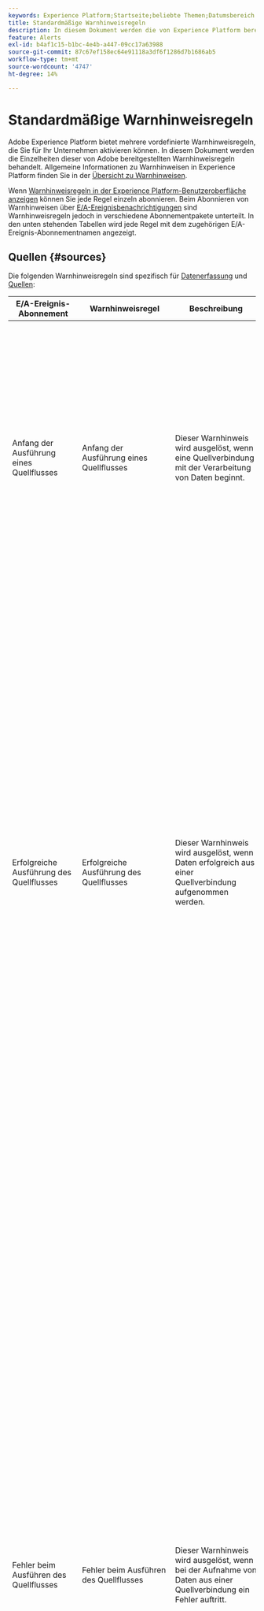 ```yaml
---
keywords: Experience Platform;Startseite;beliebte Themen;Datumsbereich
title: Standardmäßige Warnhinweisregeln
description: In diesem Dokument werden die von Experience Platform bereitgestellten vordefinierten Warnhinweisregeln behandelt.
feature: Alerts
exl-id: b4af1c15-b1bc-4e4b-a447-09cc17a63988
source-git-commit: 87c67ef158ec64e91118a3df6f1286d7b1686ab5
workflow-type: tm+mt
source-wordcount: '4747'
ht-degree: 14%

---
```


# Standardmäßige Warnhinweisregeln

Adobe Experience Platform bietet mehrere vordefinierte Warnhinweisregeln, die Sie für Ihr Unternehmen aktivieren können. In diesem Dokument werden die Einzelheiten dieser von Adobe bereitgestellten Warnhinweisregeln behandelt. Allgemeine Informationen zu Warnhinweisen in Experience Platform finden Sie in der [Übersicht zu Warnhinweisen](./overview.md).

Wenn [Warnhinweisregeln in der Experience Platform-Benutzeroberfläche anzeigen](./ui.md) können Sie jede Regel einzeln abonnieren. Beim Abonnieren von Warnhinweisen über [E/A-Ereignisbenachrichtigungen](./subscribe.md) sind Warnhinweisregeln jedoch in verschiedene Abonnementpakete unterteilt. In den unten stehenden Tabellen wird jede Regel mit dem zugehörigen E/A-Ereignis-Abonnementnamen angezeigt.

## Quellen {#sources}

Die folgenden Warnhinweisregeln sind spezifisch für [Datenerfassung](../../ingestion/home.md) und [Quellen](../../sources/home.md):

| E/A-Ereignis-Abonnement | Warnhinweisregel | Beschreibung | Schema-Payload |
| --- | --- | --- | --- |
| Anfang der Ausführung eines Quellflusses | Anfang der Ausführung eines Quellflusses | Dieser Warnhinweis wird ausgelöst, wenn eine Quellverbindung mit der Verarbeitung von Daten beginnt. | <pre>{<br>   „ID“: „66643b20-dc76-4b04-bacf-93bee162683c“,<br>   „createdAt“: 1693339079768,<br>   „updatedAt“: 1693339079768,<br>   „createdBy“: &quot;acme@AdobeID&quot;,<br>   „updatedBy“: &quot;acme@AdobeID&quot;,<br>   „createdClient“: „acme_client“,<br>   „updatedClient“: „acme_client“,<br>   „sandboxId“: „1bd86660-c5da-11e9-93d4-6d5fc3a66a8e“,<br>   „sandboxName“: „dev“,<br>   „imsOrgId“: &quot;5C1328435BF324E90A49402A@AdobeOrg&quot;,<br>   „flowId“: „dbc5c132-bc2a-4625-85c1-32bc2a262558“,<br>   „providerRefId“: „M-05222685-e2b7-4367-a5a2-db4d7acda43d-incremental-0:2d304546-3817-42a6-b836-1a85fee51987&quot;,<br>   „eTag“: &quot;\„0e0158eb-0000-0d00-0000-64ee4dc70000\&quot;&quot;,<br>   „Metriken“: {<br>      „statusSummary“: {<br>         „status“: „inProgress“<br>      }<br>   },<br>   „Aktivitäten“: [],<br>   „flowName“: „Verkaufsplan- weekly_plan.csv“<br>   „alertName“: „Start der Quellenflussausführung“<br>}</pre> |
| Erfolgreiche Ausführung des Quellflusses | Erfolgreiche Ausführung des Quellflusses | Dieser Warnhinweis wird ausgelöst, wenn Daten erfolgreich aus einer Quellverbindung aufgenommen werden. | <pre>{<br>   „id“: „e3b63e78-b9fb-4e58-bac6-b7497e7bde04“,<br>   „createdAt“: 1694474662038,<br>   „updatedAt“: 1694474985756,<br>   „createdBy“: &quot;acme@AdobeID&quot;,<br>   „updatedBy“: &quot;acme@AdobeID&quot;,<br>   „createdClient“: „acme_client“,<br>   „updatedClient“: „acme_client“,<br>   „sandboxId“: „1bd86660-c5da-11e9-93d4-6d5fc3a66a8e“,<br>   „sandboxName“: „mlb-enable“,<br>   „imsOrgId“: &quot;5C1328435BF324E90A49402A@AdobeOrg&quot;,<br>   „flowId“: „dbc5c132-bc2a-4625-85c1-32bc2a262558“,<br>   „providerRefId“: „M-cd9b4bbc-c1c6-4630-859e-49776afb483b-incremental-0:10f1f4bb-47cd-4093-a9af-95920cc11264&quot;,<br>   „eTag“: &quot;\„760000d9-0000-0200-0000-64ffa2e90000\&quot;&quot;<br>   „Metriken“: {<br>      „durationSummary“: {<br>         „startedAtUTC“: 1694474649498,<br>         „completedAtUTC“: 1694474676869<br>      },<br>      „sizeSummary“: {<br>         „inputBytes“: 0<br>      },<br>      „recordSummary“: {<br>         „inputRecordCount“: 0<br>      },<br>      „statusSummary“: {<br>         „status“: „success“<br>      }<br>   },<br>   „Aktivitäten“: [{<br>      „ID“: „4F008A00-3A04-11EB-ADC1-0242AC120002“,<br>      „name“: „Maria DB Copy Activity“,<br>      „updatedAtUTC“: 0,<br>      „durationSummary“: {<br>         „startedAtUTC“: 1694474649498,<br>         „completedAtUTC“: 1694474676869<br>      },<br>      „latencySummary“: {},<br>      „sizeSummary“: {<br>         „inputBytes“: 0<br>      },<br>      „recordSummary“: {<br>         „inputRecordCount“: 0<br>      },<br>      „fileSummary“: {},<br>      „statusSummary“: {<br>         „status“: „success“,<br>         „Erweiterungen“: {}<br>      }<br>   }],<br>   „flowName“: „Mitarbeiter - Stolz Maria DB“<br>}</pre> |
| Fehler beim Ausführen des Quellflusses | Fehler beim Ausführen des Quellflusses | Dieser Warnhinweis wird ausgelöst, wenn bei der Aufnahme von Daten aus einer Quellverbindung ein Fehler auftritt. | <pre>{<br>   „id“: „f0b809c5-603d-4d6e-9600-977cb2e277b4“,<br>   „createdAt“: 1693538438769,<br>   „updatedAt“: 1693539887893,<br>   „createdBy“: &quot;acme@AdobeID&quot;,<br>   „updatedBy“: &quot;acme@AdobeID&quot;,<br>   „createdClient“: „acme_client“,<br>   „updatedClient“: „acme_client“,<br>   „sandboxId“: „1bd86660-c5da-11e9-93d4-6d5fc3a66a8e“,<br>   „sandboxName“: „dev“,<br>   „imsOrgId“: &quot;5C1328435BF324E90A49402A@AdobeOrg&quot;,<br>   „flowId“: „dbc5c132-bc2a-4625-85c1-32bc2a262558“,<br>   „providerRefId“: „M-c0cb4b5b-367f-4946-a6cc-f7ccfe005b89-incremental-0:911c77de-7d0c-4d10-a3cb-26020efd1171&quot;,<br>   „eTag“: &quot;\„56010101-0000-1b00-0000-64f15e2f0000\&quot;&quot;<br>   „Metriken“: {<br>      „durationSummary“: {<br>         „startedAtUTC“: 1693538422921,<br>         „completedAtUTC“: 1693539869854<br>      },<br>      „recordSummary“: {<br>         „failedInfo“: [{<br>            „Code“: „2200“,<br>            „Nachricht“: „Ein Verbindungsversuch ist fehlgeschlagen, weil der verbundene Teilnehmer nach einer bestimmten Zeit nicht richtig reagierte, oder die Herstellung der Verbindung ist fehlgeschlagen, weil der verbundene Host nicht reagierte“<br>            }]<br>      },<br>      „statusSummary“: {<br>         „status“: „failed“,<br>         „errors“: [{<br>            „code“: „CONNECTOR-1001-500“,<br>            „message“: „Fehler beim Kopieren der Daten aus Source.“<br>         }],<br>         „activityRefs“: [„4f008a00-3a04-11eb-adc1-0242ac120002“]<br>      }<br>   },<br>   „Aktivitäten“: [{<br>      „ID“: „4F008A00-3A04-11EB-ADC1-0242AC120002“,<br>      „name“: „SFTP-Kopieraktivität“,<br>      „updatedAtUTC“: 0,<br>      „durationSummary“: {<br>         „startedAtUTC“: 1693538422921,<br>         „completedAtUTC“: 1693539869854<br>      },<br>      „latencySummary“: {},<br>      „sizeSummary“: {},<br>      „recordSummary“: {<br>         „failedInfo“: [{<br>            „Code“: „2200“,<br>            „Nachricht“: „Ein Verbindungsversuch ist fehlgeschlagen, weil der verbundene Teilnehmer nach einer bestimmten Zeit nicht richtig reagierte, oder die Herstellung der Verbindung ist fehlgeschlagen, weil der verbundene Host nicht reagierte“<br>         }]<br>      },<br>      „fileSummary“: {},<br>      „statusSummary“: {<br>         „status“: „failed“,<br>         „errors“: [{<br>            „code“: „CONNECTOR-1001-500“,<br>            „message“: „Fehler beim Kopieren der Daten aus Source&quot;<br>         }],<br>         „Erweiterungen“: {<br>            „errorDetail“: „ErrorCode=SftpNetworkIssue,&#39;Type=Microsoft.DataTransfer.Common.Shared.HybridDeliveryException,Message=Netzwerkanfrage beim Herstellen einer Verbindung mit dem SFTP-Server &#39;13.55.109.14&#39;, SocketErrorCode: &#39;TimedOut&#39;.,Source=Microsoft.DataTransfer.ClientLibrary.SftpConnector,&#39;&#39;Type=System.Net.Sockets.SocketException,Message=Ein Verbindungsversuch ist fehlgeschlagen, weil die verbundene Partei nach einer bestimmten Zeit nicht ordnungsgemäß reagiert hat, oder die hergestellte Verbindung ist fehlgeschlagen, weil der verbundene Host nicht response,Source=Renci.SSHnet,&#39;&quot;,<br>            „errors“: [{<br>               „Code“: „2200“,<br>               „Nachricht“: „Ein Verbindungsversuch ist fehlgeschlagen, weil der verbundene Teilnehmer nach einer bestimmten Zeit nicht richtig reagierte, oder die Herstellung der Verbindung ist fehlgeschlagen, weil der verbundene Host nicht reagierte“<br>            }]<br>         }<br>      }<br>   }],<br>   „flowName“: „Datenfluss - wx_medallia_export_combined.csv“<br>}</pre> |
| Verzögerung bei Flussausführung an der Quelle | Aufnahmeverzögerung | Dieser Warnhinweis wird ausgelöst, wenn die Verarbeitung eines Batch-Erfassungsablaufs länger als 150 Minuten dauert.<br><br>**HINWEIS:** Die Auswertung des Warnhinweises wird nach 10 Stunden beendet, auch wenn das Problem noch besteht. | <pre>{<br>   „id“: „c21ddbcc-cec2-4a63-9ddb-cccec2fa6360“,<br>   „status“: „FIRING“,<br>   „name“: „sources_flow_run_delay_e2e_va7_prod“,<br>   „message“: „Ausgelöst : von imsOrg - Verzögerungen bei der Ausführung von Quellflüssen2 Observability_e2e_test über 150 Minuten. Der aktuelle Wert ist 1 Minuten.“,<br>   „createdAt“: „2023-09-01T04:27:44.922Z“,<br>   „Schweregrad“: „Hoch“,<br>   „imsOrgId“: &quot;5C1328435BF324E90A49402A@AdobeOrg&quot;,<br>   „sandboxName“: „observability-01“,<br>   „sandboxId“: „1bd86660-c5da-11e9-93d4-6d5fc3a66a8e“,<br>   „value“: „1“,<br>   „url“: &quot;https://experience.adobe.com/#/@9C991D2E622D76190A495E39@AdobeOrg/sname:observability-01/platform/source/dataflows/de887077-5cf6-425f-9472-257168ad3c97/activity/test-f9d2a873-28c7-402d-891a-3f19dd6b4ad7“,<br>   „flowId“: „dbc5c132-bc2a-4625-85c1-32bc2a262558“,<br>   „flowRunId“: „test-f9d2a873-28c7-402d-891a-3f19dd6b4ad7“,<br>}</pre> |
| Fehlerrate bei der Quellaufnahme überschritten | Aufnahmefehler | Dieser Warnhinweis wird Trigger, wenn das Verhältnis zwischen fehlgeschlagenen und allen Datensätzen einen Schwellenwert von 0,5 % überschreitet.<br><br>**HINWEIS:** Dieser Warnhinweis unterstützt sowohl die Batch- als auch die Streaming-Quellaufnahme. | <pre>{<br>   „ID“: „B391018E-ECCC-4906-9101-8ECCCB906A9“,<br>   „status“: „INACTIVE“,<br>   „name“: „sources_ingestion_error_rate_exceeded“,<br>   „Nachricht“: „Gelöst: Fehlerrate bei der Quellaufnahme überschritten ist über 1 %. Der aktuelle Wert beträgt 2 %.“,<br>   „createdAt“: „2023-09-01T00:46:54.661Z“,<br>   „resolvedAt“: „2023-09-01T04:31:54.661Z“,<br>   „Schweregrad“: „Hoch“,<br>   „imsOrgId“: &quot;5C1328435BF324E90A49402A@AdobeOrg&quot;,<br>   „sandboxName“: „prod“,<br>   „sandboxId“: „1bd86660-c5da-11e9-93d4-6d5fc3a66a8e“,<br>   „value“: „2“,<br>   „url“: &quot;https://experience.adobe.com/#/@777B575E55828EBB7F000101@AdobeOrg/sname:prod/platform/source/dataflows/4045eb32-95e2-4c54-a6b2-07209c43fff7/activity“,<br>   „flowId“: „dbc5c132-bc2a-4625-85c1-32bc2a262558“<br>}</pre> |
| Informationen zur Ausführung des Quellflusses | Streaming-Quellen abgeschlossen | Dieser Warnhinweis wird Trigger, wenn die Verarbeitung von Daten aus der Datenflussausführung einer Streaming-Quelle abgeschlossen ist. | <pre>{<br>   „ID“: „BEFCAC5b-51c8-4bce-92ae-d7b92fddad21“,<br>   „createdAt“: 1697579102733,<br>   „updatedAt“: 1697582278978,<br>   „createdBy“: &quot;acme@AdobeID&quot;,<br>   „updatedBy“: &quot;acme@AdobeID&quot;,<br>   „createdClient“: „acme_foundation_connectors“,<br>   „updatedClient“: „acme_foundation_connectors“,<br>   „sandboxId“: „1bd86660-c5da-11e9-93d4-6d5fc3a66a8e“,<br>   „sandboxName“: „prod“,<br>   „imsOrgId“: &quot;5C1328435BF324E90A49402A@AdobeOrg&quot;,<br>   „flowId“: „dbc5c132-bc2a-4625-85c1-32bc2a262558“,<br>   „providerRefId“: „1697576400000-1697580000000“,<br>   „providerRefId“: „1697576400000-1697580000000“,<br>   „eTag“: &quot;\„0e0158eb-0000-0d00-0000-64ee4dc70000\&quot;&quot;,<br>   „Metriken“: {<br>      „durationSummary“: {<br>         „startedAtUTC“: 1697576400000,<br>         „completedAtUTC“: 1697582277000<br>      },<br>      „LatencySummary“: {<br>         „minMS“: 1417,<br>         „maxMs“: 591304<br>      },<br>      „recordSummary“: {<br>         „inputRecordCount“: 10.<br>         „createdRecordCount“: 5,<br>         „failedRecordCount“: 0,<br>         „warningRecordCount“: 0,<br>         „ingestedRecordPercentage“: 50 <br>      },<br>      „statusSummary“: {<br>         „status“: „partialSuccess“<br>      }<br>   },<br>   „flowName“: „Streaming-Verbindung für Datensatz-ID 5dcb24b84d955318add54eb1“,<br>   „flowType“: „streaming“,<br>   „message“: „Streaming Sources flow run Streaming Connection for dataset id 5dcb24b84d955318add54eb1 which started at 2023-10-17 21:45:02 completed, with 5 records ingsed and ingrate is 50.“,<br>   „url“: &quot;https://experience.adobe.com/@4E5F3EB95C746F890A49400A@AdobeOrg/sname:prod/platform/source/dataflows/10bebc5d-66c4-4382-bebc-5d66c4d38295/activity/bebcac5b-51c8-4bce-92ae-d7b92fddad21“<br>}</pre> |

{style="table-layout:auto"}

Wenn Sie den folgenden Warnhinweistyp bereits abonniert haben, erhalten Sie keine Warnhinweise mehr, da dieser Warnhinweis veraltet ist:

| E/A-Ereignis-Abonnement | Warnhinweisregel | Beschreibung |
| --- | --- | --- |
| Verzögerungen, Ausfälle und Fehler bei der Ausführung des Quellflusses | Mangelnde Aufnahme | Dieser Warnhinweis sendet Ihnen eine Nachricht, wenn die Aufnahme um mehr als sieben Stunden verzögert ist und keine Daten in Experience Platform aufgenommen werden. |

{style="table-layout:auto"}

## Identität {#identity}

Die folgenden Warnhinweisregeln sind spezifisch für [Identity Service](../../identity-service/home.md):

| E/A-Ereignis-Abonnement | Warnhinweisregel | Beschreibung | Schema-Payload |
| --- | --- | --- | --- |
| Anfang der Ausführung eines Identity Service-Flusses | Anfang der Ausführung eines Identity Service-Flusses | Dieser Warnhinweis wird ausgelöst, wenn ein Identity Service-Fluss mit der Verarbeitung von Daten beginnt. Anders ausgedrückt werden erfasste Daten vom Data Lake in den Identity Service geladen. | <pre>{<br>   „ID“: „3c41c35b-d11e-40f1-9566-a5e762c28b59“,<br>   „createdAt“: 1693592240366,<br>   „updatedAt“: 1693592240366,<br>   „createdBy“: &quot;acme@AdobeID&quot;,<br>   „updatedBy“: &quot;acme@AdobeID&quot;,<br>   „createdClient“: „acme_client“,<br>   „updatedClient“: „acme_client“,<br>   „sandboxId“: „1bd86660-c5da-11e9-93d4-6d5fc3a66a8e“,<br>   „sandboxName“: „prod“,<br>   „imsOrgId“: &quot;5C1328435BF324E90A49402A@AdobeOrg&quot;,<br>   „flowId“: „dbc5c132-bc2a-4625-85c1-32bc2a262558“,<br>   „providerRefId“: „64f22aaf0b0eba2866deff2a“,<br>   „eTag“: &quot;\„1a0059ab-0000-0a00-0000-64f22ab00000\&quot;&quot;,<br>   „Metriken“: {<br>      „statusSummary“: {<br>         „status“: „inProgress“<br>      }<br>   },<br>   „Aktivitäten“: [],<br>   „flowName“: „DataLake to Identity Service-Fluss“<br>}</pre> |
| Erfolgreiche Ausführung des Identity Service-Flusses | Erfolgreiche Ausführung des Identity Service-Flusses | Dieser Warnhinweis wird ausgelöst, wenn Daten erfolgreich aus dem Data Lake in den Identity Service geladen werden. | <pre>{<br>   „ID“: „1a1dd6ad-a033-4e1f-a5be-1fa2c2698ca4“,<br>   „createdAt“: 1694466196663,<br>   „updatedAt“: 1694467528023,<br>   „createdBy“: &quot;acme@AdobeID&quot;,<br>   „updatedBy“: &quot;acme@AdobeID&quot;,<br>   „createdClient“: „acme_client“,<br>   „updatedClient“: „acme_client“,<br>   „sandboxId“: „1bd86660-c5da-11e9-93d4-6d5fc3a66a8e“,<br>   „sandboxName“: „prod“,<br>   „imsOrgId“: &quot;5C1328435BF324E90A49402A@AdobeOrg&quot;,<br>   „flowId“: „dbc5c132-bc2a-4625-85c1-32bc2a262558“,<br>   „providerRefId“: „64ff8094a3c348289dc9a7a9“,<br>   „eTag“: &quot;\„110013a7-0000-1b00-0000-64ff85c80000\&quot;&quot;<br>   „Vorgänger“: [{<br>      „flowId“: „dbc5c132-bc2a-4625-85c1-32bc2a262558“,<br>      „flowRunId“: „e2af312c-6465-47d1-92bc-e21f26c4a8df“,<br>      „flowSpec“: {<br>         „ID“: „9753525b-82c7-4dce-8a9b-5ccfce2b9876“,<br>         „version“: „1.0“<br>      }<br>   }],<br>   „Metriken“: {<br>      „durationSummary“: {<br>         „startedAtUTC“: 1694466196065,<br>         „completedAtUTC“: 1694467520000<br>      },<br>      „recordSummary“: {<br>         „inputRecordCount“: 1,<br>         „createdRecordCount“: 0,<br>         „updatedRecordCount“: 1,<br>         „outputRecordCount“: 0,<br>         „skippedRecordCount“: 0,<br>         „failedRecordCount“: 0,<br>         „deletedRecordCount“: 0,<br>         „targetSummary“: [{<br>            „ID“: „4C4810E6-A595-4667-852A-BF75E1B02E8A“,<br>            „createdRecordCount“: 0,<br>            „outputRecordCount“: 0,<br>            „updatedRecordCount“: 1,<br>            „deletedRecordCount“: 0<br>         }, {<br>            „ID“: „4d5afd86-cb3a-459d-9c0b-81a0599d5a7d“,<br>            „createdRecordCount“: 0,<br>            „outputRecordCount“: 0,<br>            „updatedRecordCount“: 0<br>         }]<br>      },<br>      „statusSummary“: {<br>         „status“: „success“<br>      }<br>   },<br>   „Aktivitäten“: [{<br>      „ID“: „46382888-2F46-11EB-ADC1-0242AC120002“,<br>      „name“: „Identity Service-Batch-Aktivität“,<br>      „updatedAtUTC“: 0,<br>      „durationSummary“: {<br>         „startedAtUTC“: 1694466196065,<br>         „completedAtUTC“: 1694467520000<br>      },<br>      „latencySummary“: {},<br>      „sizeSummary“: {},<br>      „recordSummary“: {<br>         „inputRecordCount“: 1,<br>         „createdRecordCount“: 0,<br>         „updatedRecordCount“: 1,<br>         „outputRecordCount“: 0,<br>         „skippedRecordCount“: 0,<br>         „failedRecordCount“: 0,<br>         „deletedRecordCount“: 0<br>      },<br>      „fileSummary“: {},<br>      „statusSummary“: {<br>         „status“: „success“,<br>         „Erweiterungen“: {}<br>      }<br>   }],<br>   „flowName“: „DataLake to Identity Service-Fluss“<br>}</pre> |
| Verzögerungen, Fehler und Fehler bei der Identitätsaufnahme | Verzögerung bei der Ausführung des Identity Service-Flusses | Dieser Warnhinweis wird ausgelöst, wenn die Ausführung eines Identity Service-Flusses länger als 150 Minuten dauert.<br><br>**HINWEIS:** Die Auswertung des Warnhinweises wird nach 10 Stunden beendet, auch wenn das Problem noch besteht. | <pre>{<br>   „ID“: „CF60FAF1-EAE7-4D79-A0FA-F1EAE72D7974“,<br>   „status“: „INACTIVE“,<br>   „name“: „identity_service_batch_flow_run_delay“,<br>   „message“: „Resolved : Identity Service Flow Run Delay Datalake_to_Identity Service_Flow wird seit mehr als 150 Minuten verarbeitet. Der aktuelle Wert ist 514 Minuten.“,<br>   „createdAt“: „2023-09-01T17:21:08.867Z“,<br>   „resolvedAt“: „2023-09-01T18:48:08.867Z“,<br>   „Schweregrad“: „Hoch“,<br>   „imsOrgId“: &quot;5C1328435BF324E90A49402A@AdobeOrg&quot;,<br>   „sandboxName“: „telmore-prod“,<br>   „sandboxId“: „1bd86660-c5da-11e9-93d4-6d5fc3a66a8e“,<br>   „value“: „514“,<br>   „url“: &quot;https://experience.adobe.com/#/@0BD6E1CE5440F9CA0A4C98A5@AdobeOrg/sname:telmore-prod/platform/monitoring/dashboard?pageType=identity&amp;flowId=dbc5c132-bc2a-4625-85c1-32bc2a262558&amp;runId=389e37c6-e225-4a20-8049-674d201c28b9&amp;us_redirect=true“,<br>   „flowId“: „dbc5c132-bc2a-4625-85c1-32bc2a262558“,<br>   „flowRunId“: „389e37c6-e225-4a20-8049-674d201c28b9“<br>}</pre> |
| Verzögerungen, Fehler und Fehler bei der Identitätsaufnahme | Fehler beim Ausführen des Identity Service-Flusses | Dieser Warnhinweis wird ausgelöst, wenn bei der Aufnahme von Daten in Identity Service ein Fehler auftritt.<br><br>**HINWEIS:** Die Auswertung des Warnhinweises wird nach 10 Stunden beendet, auch wenn das Problem noch besteht. |  |

{style="table-layout:auto"}

## Profil {#profile}

Die folgenden Warnhinweisregeln sind spezifisch für [Echtzeit-Kundenprofil](../../profile/home.md):

| E/A-Ereignis-Abonnement | Warnhinweisregel | Beschreibung | Payload-Schema |
| --- | --- | --- | --- |
| Anfang der Ausführung eines Profilflusses | Anfang der Ausführung eines Profilflusses | Dieser Warnhinweis wird ausgelöst, wenn mit der Verarbeitung von Daten durch einen Profilfluss begonnen wird. | <pre>{<br>   „ID“: „A2F085EC-61F9-4F2E-8814-60A8F64332BB“,<br>   „createdAt“: 1693950380140,<br>   „updatedAt“: 1693950380140,<br>   „createdBy“: &quot;acme@AdobeID&quot;,<br>   „updatedBy“: &quot;acme@AdobeID&quot;,<br>   „createdClient“: „acme_client“,<br>   „updatedClient“: „acme_client“,<br>   „sandboxId“: „1bd86660-c5da-11e9-93d4-6d5fc3a66a8e“,<br>   „sandboxName“: „acme sandbox“,<br>   „imsOrgId“: &quot;5C1328435BF324E90A49402A@AdobeOrg&quot;,<br>   „flowId“: „dbc5c132-bc2a-4625-85c1-32bc2a262558“,<br>   „providerRefId“: „64f7a1ab344c1728672d58a1“,<br>   „eTag“: &quot;\„000045a2-0000-0a00-0000-64f7a1ac0000\&quot;&quot;,<br>   „Metriken“: {<br>      „statusSummary“: {<br>         „status“: „inProgress“<br>      }<br>   },<br>   „Aktivitäten“: [],<br>   „flowName“: „DataLake to Profile Flow“<br>}</pre> |
| Erfolgreiche Ausführung des Profilflusses | Erfolgreiche Ausführung des Profilflusses | Dieser Warnhinweis wird ausgelöst, wenn Daten erfolgreich aus dem Data Lake in das Profil geladen wurden. | <pre>{<br>   „ID“: „8336A037-1D7C-42C9-959D-5EFC892A3C6D“,<br>   „createdAt“: 1693949680760,<br>   „updatedAt“: 1693951257493,<br>   „createdBy“: &quot;acme@AdobeID&quot;,<br>   „updatedBy“: &quot;acme@AdobeID&quot;,<br>   „createdClient“: „acme_client“,<br>   „updatedClient“: „acme_client“,<br>   „sandboxId“: „1bd86660-c5da-11e9-93d4-6d5fc3a66a8e“,<br>   „sandboxName“: „prod“,<br>   „imsOrgId“: &quot;5C1328435BF324E90A49402A@AdobeOrg&quot;,<br>   „flowId“: „dbc5c132-bc2a-4625-85c1-32bc2a262558“,<br>   „providerRefId“: „64f79ef0badb1428d3508035“,<br>   „eTag“: &quot;\„BC00DA87-0000-0200-0000-64F7A5190000\&quot;&quot;,<br>   „Vorgänger“: [{<br>      „flowId“: „dbc5c132-bc2a-4625-85c1-32bc2a262558“,<br>      „flowRunId“: „94b2828e-17b6-416b-a645-0025c08d45c5“,<br>      „flowSpec“: {<br>         „ID“: „9753525b-82c7-4dce-8a9b-5ccfce2b9876“,<br>         „version“: „1.0“<br>      }<br>   }],<br>   „Metriken“: {<br>      „durationSummary“: {<br>         „startedAtUTC“: 1693949680540,<br>         „completedAtUTC“: 1693951233209<br>      },<br>      „recordSummary“: {<br>         „inputRecordCount“: 130.<br>         „createdRecordCount“: 130,<br>         „updatedRecordCount“: 0,<br>         „outputRecordCount“: 130 <br>      },<br>      „statusSummary“: {<br>         „status“: „success“<br>      }<br>   },<br>   „Aktivitäten“: [{<br>      „id“: „08e3217c-2f46-11eb-adc1-0242ac120002“,<br>      „name“: „Profil-Batch-Aktivität“,<br>      „updatedAtUTC“: 0,<br>      „durationSummary“: {<br>         „startedAtUTC“: 1693949680540,<br>         „completedAtUTC“: 1693951233209<br>      },<br>      „latencySummary“: {},<br>      „sizeSummary“: {},<br>      „recordSummary“: {<br>         „inputRecordCount“: 130.<br>         „createdRecordCount“: 130,<br>         „updatedRecordCount“: 0,<br>         „outputRecordCount“: 130 <br>      },<br>      „fileSummary“: {},<br>      „statusSummary“: {<br>         „status“: „success“,<br>         „Erweiterungen“: {}<br>      }<br>   }],<br>   „flowName“: „DataLake to Profile Flow“<br>}</pre> |
| Verzögerung bei der Ausführung eines Profilflusses | Verzögerung bei der Ausführung eines Profilflusses | Dieser Warnhinweis wird ausgelöst, wenn das Laden von Daten aus dem Data Lake in das Profil länger als 150 Minuten dauert.<br><br>**HINWEIS:** Die Auswertung des Warnhinweises wird nach 10 Stunden beendet, auch wenn das Problem noch besteht. | <pre>{<br>   „ID“: „00CF4244-BEF0-4E36-8F42-44BEF02E3659“,<br>   „status“: „FIRING“,<br>   „name“: „profile_batch_flow_run_delay“,<br>   „message“: „Ausgelöst : Verzögerung der Profilflussausführung DataLake_to_Profile_Flow wird seit mehr als 150 Minuten verarbeitet. Der aktuelle Wert ist 152 Minuten.“,<br>   „createdAt“: „2023-09-05T23:59:38.867Z“,<br>   „Schweregrad“: „Hoch“,<br>   „imsOrgId“: &quot;5C1328435BF324E90A49402A@AdobeOrg&quot;,<br>   „sandboxName“: „acme sandbox“,<br>   „sandboxId“: „1bd86660-c5da-11e9-93d4-6d5fc3a66a8e“,<br>   „value“: „152“,<br>   „url“: &quot;https://experience.adobe.com/#/@02251C795D6036FF0A495EF7@AdobeOrg/sname:acme sandbox/platform/monitoring/dashboard?pageType=profile&amp;flowId=dbc5c132-bc2a-4625-85c1-32bc2a262558&amp;runId=ed32fbbe-a73c-4a0b-8685-01369c8dedf5&amp;us_redirect=true“,<br>   „flowId“: „dbc5c132-bc2a-4625-85c1-32bc2a262558“,<br>   „flowRunId“: „ed32fbbe-a73c-4a0b-8685-01369c8dedf5“<br>}</pre> |
| Fehler beim Ausführen des Profilflusses | Fehler beim Ausführen des Profilflusses | Dieser Warnhinweis wird ausgelöst, wenn bei der Aufnahme von Daten in das Profil ein Fehler auftritt. | <pre>{<br>   <br>   „ID“: „36A796E5-4E8E-4354-A356-0E43D1E7B2E9“,<br>   „createdAt“: 1694521355684,<br>   „updatedAt“: 1694529448617,<br>   „createdBy“: &quot;acme@AdobeID&quot;,<br>   „updatedBy“: &quot;acme@AdobeID&quot;,<br>   „createdClient“: „acme_client“,<br>   „updatedClient“: „acme_client“,<br>   „sandboxId“: „1bd86660-c5da-11e9-93d4-6d5fc3a66a8e“,<br>   „sandboxName“: „prod“,<br>   „imsOrgId“: &quot;5C1328435BF324E90A49402A@AdobeOrg&quot;,<br>   „flowId“: „dbc5c132-bc2a-4625-85c1-32bc2a262558“,<br>   „providerRefId“: „6500580b971bf828d4f8d078“,<br>   „eTag“: &quot;\„01001034-0000-0d00-0000-650077a80000\&quot;&quot;<br>   „Vorgänger“: [{<br>      „flowId“: „dbc5c132-bc2a-4625-85c1-32bc2a262558“,<br>      „flowRunId“: „93c6e812-434d-4f62-97c8-b45a77fe1f02“,<br>      „flowSpec“: {<br>         „ID“: „9753525b-82c7-4dce-8a9b-5ccfce2b9876“,<br>         „version“: „1.0“<br>      }<br>   }],<br>   „Metriken“: {<br>      „durationSummary“: {<br>         „startedAtUTC“: 1694521355504,<br>         „completedAtUTC“: 1694529442409<br>      },<br>      „statusSummary“: {<br>         „status“: „failed“,<br>         „errors“: [{<br>            „code“: „UPINGT-007002-500“,<br>            „message“: „Es gab einen Fehler, bei dem der Aufnahmevorgang für den Profil-Batch fehlgeschlagen ist. Bitte kontaktieren Sie den Profil-Support.“<br>         }],<br>         „activityRefs“: [„08e3217c-2f46-11eb-adc1-0242ac120002“]<br>      }<br>   },<br>   „Aktivitäten“: [{<br>      „id“: „08e3217c-2f46-11eb-adc1-0242ac120002“,<br>      „name“: „Profil-Batch-Aktivität“,<br>      „updatedAtUTC“: 0,<br>      „durationSummary“: {<br>         „startedAtUTC“: 1694521355504,<br>         „completedAtUTC“: 1694529442409<br>      },<br>      „latencySummary“: {},<br>      „sizeSummary“: {},<br>      „recordSummary“: {},<br>      „fileSummary“: {},<br>      „statusSummary“: {<br>         „status“: „failed“,<br>         „errors“: [{<br>            „code“: „UPINGT-007002-500“,<br>            „message“: „Es gab einen Fehler, bei dem der Aufnahmevorgang für den Profil-Batch fehlgeschlagen ist. Bitte kontaktieren Sie den Profil-Support.“<br>         }],<br>         „Erweiterungen“: {<br>            „errors“: [{<br>               „code“: „UPINGT-007012-400“,<br>               „message“: „Invalid ECID“<br>            }]<br>         }<br>      }<br>   }],<br>   „flowName“: „DataLake to Profile Flow“<br>}</pre> |
| Rate für fehlgeschlagene Profil-Streaming-Aufnahmen überschritten | Rate für fehlgeschlagene Profil-Streaming-Aufnahmen überschritten | Dieser Warnhinweis wird Trigger, wenn die Fehlerrate bei der Aufnahme von Profil-Streaming den standardmäßigen oder benutzerdefinierten Schwellenwert überschreitet. | <pre>{<br>      „status“: „FIRING“,<br>      „name“: „profile_streaming_ingestion_failure_rate_exceeded“,<br>      „message“: „Ausgelöst : Fehlerrate bei der Aufnahme von Profil-Streaming-Daten für den Datenaufnahmefluss der Testvorgabe für AK-Formulare wurde für mehr als [5 Minuten überschritten]. Die aktuelle Fehlerquote liegt bei 26 %.“,<br>      „createdAt“: „2025-09-12T17:31:29.628Z“,<br>      „Schweregrad“: „Hoch“,<br>      „imsOrgId“: &quot;745F37C35E4B776E0A49421B@AdobeOrg&quot;,<br>      „sandboxName“: „prod“,<br>      „sandboxId“: „068abf40-575e-11ea-8512-9b1bfdb82603“,<br>      „value“: „26“,<br>      „url“: &quot;https://experience.adobe.com/#/@745F37C35E4B776E0A49421B@AdobeOrg/sname:prod/platform/monitoring/v2/streaming?flowId=239514d9-de25-43d7-a18e-f41b860a1af2&amp;pageType=streaming_profiles&amp;psiDatasetId=685ab360fb1abe2b263df38f“,<br>      „flowId“: „239514d9-de25-43d7-a18e-f41b860a1af2“,<br>      „datasetId“: „685ab360fb1abe2b263df38f“,<br>      „alertName“: „Die Fehlerrate der Aufnahme von Profil-Streaming wurde überschritten“<br>}</pre> |
| Profil-Streaming-Erfassungsüberspringungsrate überschritten | Profil-Streaming-Erfassungsüberspringungsrate überschritten | Dieser Warnhinweis wird Trigger, wenn die Überspringrate der Aufnahme von Profil-Streaming den standardmäßigen oder benutzerdefinierten Schwellenwert überschreitet. | <pre>{<br>      „status“: „FIRING“,<br>      „name“: „profile_streaming_ingestion_skipped_rate_exceeded“,<br>      „message“: „Ausgelöst : Rate, mit der das Profil-Streaming für den Datenaufnahmefluss der Testvoreinstellung AK für mehr als [5 Minuten übersprungen ]. Die aktuelle Überspringungsrate beträgt 27 %.“,<br>      „createdAt“: „2025-09-12T17:31:29.628Z“,<br>      „Schweregrad“: „Hoch“,<br>      „imsOrgId“: &quot;745F37C35E4B776E0A49421B@AdobeOrg&quot;,<br>      „sandboxName“: „prod“,<br>      „sandboxId“: „068abf40-575e-11ea-8512-9b1bfdb82603“,<br>      „value“: „27“,<br>      „URL“:     „url“: &quot;https://experience.adobe.com/#/@745F37C35E4B776E0A49421B@AdobeOrg/sname:prod/platform/monitoring/v2/streaming?flowId=239514d9-de25-43d7-a18e-f41b860a1af2&amp;pageType=streaming_profiles&amp;psiDatasetId=685ab360fb1abe2b263df38f“,<br>      „flowId“: „239514d9-de25-43d7-a18e-f41b860a1af2“,<br>      „datasetId“: „685ab360fb1abe2b263df38f“,<br>      „alertName“: „Überspringungsrate für die Aufnahme von Profil-Streaming überschritten“<br>}</pre> |

{style="table-layout:auto"}

## Segmentierung {#segmentation}

Die folgenden Warnhinweisregeln sind spezifisch für den [Segmentierungs-Service](../../segmentation/home.md):

| E/A-Ereignis-Abonnement | Warnhinweisregel | Beschreibung | Payload-Schema |
| --- | --- | --- | --- |
| Start des Segmentvorgangs | Start des Segmentvorgangs | Dieser Warnhinweis wird ausgelöst, wenn ein Vorgang zur Segmentauswertung mit der Verarbeitung von Daten beginnt. | <pre>{<br>   „ID“: „C29A3EF9-88FB-4B4D-AAC4-70A9CC145DAA“,<br>   „createdAt“: 1693961877584,<br>   „updatedAt“: 1693961877584,<br>   „createdBy“: &quot;acme@AdobeID&quot;,<br>   „updatedBy“: &quot;acme@AdobeID&quot;,<br>   „createdClient“: „acme-adapter“,<br>   „updatedClient“: „acme-adapter“,<br>   „sandboxId“: „1bd86660-c5da-11e9-93d4-6d5fc3a66a8e“,<br>   „sandboxName“: „prod“,<br>   „imsOrgId“: &quot;5C1328435BF324E90A49402A@AdobeOrg&quot;,<br>   „flowId“: „dbc5c132-bc2a-4625-85c1-32bc2a262558“,<br>   „providerRefId“: „bf65315e-01e9-47c0-822e-06ad1acebf66“,<br>   „eTag“: &quot;\„90016d41-0000-0200-0000-64f7ce950000\&quot;&quot;<br>   „Metriken“: {<br>      „statusSummary“: {<br>         „status“: „inProgress“<br>      }<br>   },<br>   „Aktivitäten“: [],<br>   „flowName“: „Fluss der Profilsegmentierung“<br>}</pre> |
| Erfolgreicher Vorgang zur Segmentauswertung | Erfolgreicher Vorgang zur Segmentauswertung | Dieser Warnhinweis wird ausgelöst, wenn ein Vorgang zur Segmentauswertung erfolgreich abgeschlossen wurde. | <pre>{<br>   „ID“: „62180eb7-11ce-4b47-81d8-47db31e362c2“,<br>   „createdAt“: 1694470184129,<br>   „updatedAt“: 1694470545011,<br>   „createdBy“: &quot;acme@AdobeID&quot;,<br>   „updatedBy“: &quot;acme@AdobeID&quot;,<br>   „createdClient“: „acme-adapter“,<br>   „updatedClient“: „acme_client“,<br>   „sandboxId“: „1bd86660-c5da-11e9-93d4-6d5fc3a66a8e“,<br>   „sandboxName“: „prod“,<br>   „imsOrgId“: &quot;5C1328435BF324E90A49402A@AdobeOrg&quot;,<br>   „flowId“: „dbc5c132-bc2a-4625-85c1-32bc2a262558“,<br>   „providerRefId“: „636fbb89-4b51-463c-a6e0-5e9fd6c52acd“,<br>   „eTag“: &quot;\„36008246-0000-0200-0000-64ff91910000\&quot;&quot;,<br>   „Metriken“: {<br>      „durationSummary“: {<br>         „startedAtUTC“: 1694470145137,<br>         „completedAtUTC“: 1694470524000<br>      },<br>      „recordSummary“: {<br>         „inputRecordCount“: 22828,<br>         „createdRecordCount“: 2,<br>         „outputRecordCount“: 2,<br>         „targetSummary“: [{<br>            „id“: „9d3e1be0-fb83-4b6b-ad90-545b2b5768df“,<br>            „createdRecordCount“: 2,<br>            „outputRecordCount“: 2,<br>            „entitySummary“: [{<br>               „id“: „segment:89d301a8-bba4-44b5-beda-747cea891160&quot;,<br>               „createdRecordCount“: 2,<br>               „outputRecordCount“: 2 <br>            }]<br>         }]<br>      },<br>      „statusSummary“: {<br>         „status“: „success“<br>      }<br>   },<br>   „Aktivitäten“: [{<br>      „ID“: „3C8E49BC-27A6-11EC-9621-0242AC130002“,<br>      „name“: „Profile Batch Segmentation Activity“,<br>      „updatedAtUTC“: 0,<br>      „durationSummary“: {<br>         „startedAtUTC“: 1694470145137,<br>         „completedAtUTC“: 1694470524000<br>      },<br>      „latencySummary“: {},<br>      „sizeSummary“: {},<br>      „recordSummary“: {<br>         „inputRecordCount“: 22828,<br>         „createdRecordCount“: 2,<br>         „outputRecordCount“: 2 <br>      },<br>      „fileSummary“: {},<br>      „statusSummary“: {<br>         „status“: „success“,<br>         „Erweiterungen“: {}<br>      }<br>   }],<br>   „flowName“: „Fluss der Profilsegmentierung“<br>}</pre> |
| Verzögerung bei Segmentvorgängen | Verzögerung bei Segmentvorgängen | Dieser Warnhinweis tritt Trigger auf, wenn der Abschluss eines Segmentauswertungsauftrags länger als 150 Minuten dauert. <br> einer der folgenden Status wird angezeigt: <br>- AUSLÖSUNG - Die Bedingung für den Fehler oder die Verzögerung wurde erfüllt (betrachten Sie sie als AKTIV). <br>- INAKTIV - Die Bedingung wurde nicht erfüllt oder nicht aufgelöst (betrachten Sie sie als „AUFGELÖST„).<br><br>**HINWEIS:** Die Auswertung des Warnhinweises wird nach 10 Stunden beendet, auch wenn das Problem noch besteht. | <pre>{<br>   „ID“: „3b71ea7-75cb-4b33-b1ee-a775cb4b33d6“,<br>   „status“: „FIRING“,<br>   „name“: „profile_export_flow_run_delay“,<br>   „message“: „Ausgelöst : Segmentexportverzögerung Profil_Export_flow wird seit mehr als 150 Minuten verarbeitet. Der aktuelle Wert ist 152 Minuten.“,<br>   „createdAt“: „2023-09-11T21:57:24.661Z“,<br>   „Schweregrad“: „Hoch“,<br>   „imsOrgId“: &quot;5C1328435BF324E90A49402A@AdobeOrg&quot;,<br>   „sandboxName“: „prod“,<br>   „sandboxId“: „1bd86660-c5da-11e9-93d4-6d5fc3a66a8e“,<br>   „value“: „152“,<br>   „url“: &quot;https://experience.adobe.com/#/@F6421253512D2C100A490D45@AdobeOrg/sname:prod/platform/segment/overview“,<br>   „flowId“: „dbc5c132-bc2a-4625-85c1-32bc2a262558“,<br>   „flowRunId“: „1d69e4ba-3940-44b8-b72b-9a85448a0086“<br>}</pre> |
| Fehler beim Segmentvorgang | Fehler beim Segmentvorgang | Dieser Warnhinweis wird ausgelöst, wenn ein Vorgang zur Segmentauswertung zu einem Fehler führt. | <pre>{<br>   „ID“: „9236cc45-5bcc-4f5b-99d7-455bdaaf27b3“,<br>   „createdAt“: 1694524506427,<br>   „updatedAt“: 1694525578672,<br>   „createdBy“: &quot;acme@AdobeID&quot;,<br>   „updatedBy“: &quot;acme@AdobeID&quot;,<br>   „createdClient“: „acme-adapter“,<br>   „updatedClient“: „acme_client“,<br>   „sandboxId“: „1bd86660-c5da-11e9-93d4-6d5fc3a66a8e“,<br>   „sandboxName“: „prod“,<br>   „imsOrgId“: &quot;5C1328435BF324E90A49402A@AdobeOrg&quot;,<br>   „flowId“: „dbc5c132-bc2a-4625-85c1-32bc2a262558“,<br>   „providerRefId“: „3baac7f5-5adb-491c-8320-84dd00c0963f“,<br>   „eTag“: &quot;\„82008a80-0000-0200-0000-6500688a0000\&quot;&quot;,<br>   „Metriken“: {<br>      „durationSummary“: {<br>         „startedAtUTC“: 1694524502044,<br>         „completedAtUTC“: 1694525571000<br>      },<br>      „statusSummary“: {<br>         „status“: „failed“,<br>         „errors“: [{<br>            „code“: „Unbekannter Fehler-Code“,<br>            „message“: „Fehler bei der Segmentauswertung“<br>         }],<br>         „activityRefs“: [„3c8e49bc-27a6-11ec-9621-0242ac130002“]<br>      }<br>   },<br>   „Aktivitäten“: [{<br>      „ID“: „3C8E49BC-27A6-11EC-9621-0242AC130002“,<br>      „name“: „Profile Batch Segmentation Activity“,<br>      „updatedAtUTC“: 0,<br>      „durationSummary“: {<br>         „startedAtUTC“: 1694524502044,<br>         „completedAtUTC“: 1694525571000<br>      },<br>      „latencySummary“: {},<br>      „sizeSummary“: {},<br>      „recordSummary“: {},<br>      „fileSummary“: {},<br>      „statusSummary“: {<br>         „status“: „failed“,<br>         „errors“: [{<br>            „code“: „Unbekannter Fehler-Code“,<br>            „message“: „Fehler bei der Segmentauswertung“<br>         }],<br>         „Erweiterungen“: {}<br>      }<br>   }],<br>   „flowName“: „Fluss der Profilsegmentierung“<br>}</pre> |
| Segmentdefinition deaktiviert | Segmentdefinition deaktiviert | Dieser Warnhinweis wird ausgelöst, wenn eine Segmentdefinition aufgrund eines internen Fehlers deaktiviert ist. Dadurch wird automatisch ein Fehlerbericht für ein Adobe-Entwicklungsteam ausgelöst, um das Problem zu untersuchen. Dieser Warnhinweis dient nur zur Information und erfordert keine Aktion von Ihnen. |  |

{style="table-layout:auto"}

## Ziele {#destinations}

Die folgenden Warnhinweisregeln sind spezifisch für [Ziele](../../destinations/home.md):

| E/A-Ereignis-Abonnement | Warnhinweisregel | Beschreibung | Payload-Schema |
| --- | --- | --- | --- |
| Start der Ausführung des Zielflusses | Start der Ausführung des Zielflusses | Dieser Warnhinweis wird ausgelöst, wenn ein Zielfluss mit der Aktivierung eines Segments beginnt. | <pre>{<br>   „ID“: „4950662c-aa5f-42ec-9258-d2782b02326e“,<br>   „createdAt“: 1694471779205,<br>   „updatedAt“: 1694471779205,<br>   „createdBy“: &quot;acme@AdobeID&quot;,<br>   „updatedBy“: &quot;acme@AdobeID&quot;,<br>   „createdClient“: „AepActivationService“,<br>   „updatedClient“: „AepActivationService“,<br>   „sandboxId“: „1bd86660-c5da-11e9-93d4-6d5fc3a66a8e“,<br>   „sandboxName“: „acme sandbox“,<br>   „imsOrgId“: &quot;5C1328435BF324E90A49402A@AdobeOrg&quot;,<br>   „flowId“: „dbc5c132-bc2a-4625-85c1-32bc2a262558“,<br>   „providerRefId“: „segment:615545c0-8902-4f28-b4c2-4d89bd788b93&quot;,<br>   „eTag“: &quot;\„2100c958-0000-0a00-0000-64ff96630000\&quot;&quot;<br>   „Metriken“: {<br>      „statusSummary“: {<br>         „status“: „inProgress“<br>      }<br>   },<br>   „Aktivitäten“: [],<br>   „flowName“: „consent-e2e-azure-blob-destination“<br>}</pre> |
| Erfolgreiche Ausführung des Zielflusses | Erfolgreiche Ausführung des Zielflusses | Dieser Warnhinweis wird ausgelöst, wenn ein Segment erfolgreich für ein Ziel aktiviert wurde. | <pre>{<br>   &quot;id&quot;: &quot;980c20c2-5eb3-4ecd-859b-20205f62bc60&quot;,<br>   &quot;createdAt&quot;: 1694472975816,<br>   &quot;updatedAt&quot;: 1694473015605,<br>   &quot;createdBy&quot;: &quot;acme@AdobeID&quot;,<br>   &quot;updatedBy&quot;: &quot;acme@AdobeID&quot;,<br>   &quot;createdClient&quot;: &quot;AepActivationService&quot;,<br>   &quot;updatedClient&quot;: &quot;acme_client&quot;,<br>   &quot;sandboxId&quot;: &quot;1bd86660-c5da-11e9-93d4-6d5fc3a66a8e&quot;,<br>   &quot;sandboxName&quot;: &quot;acme sandbox&quot;,<br>   &quot;imsOrgId&quot;: &quot;5C1328435BF324E90A49402A@AdobeOrg&quot;,<br>   &quot;flowId&quot;: &quot;dbc5c132-bc2a-4625-85c1-32bc2a262558&quot;,<br>   &quot;providerRefId&quot;: &quot;a412d8709fc3ea6f8b965756bf55fe30&quot;,<br>   &quot;etag&quot;: &quot;\&quot;2100086b-0000-0a00-0000-64ff9b370000\&quot;&quot;,<br>   &quot;metrics&quot;: {<br>      &quot;durationSummary&quot;: {<br>         &quot;startedAtUTC&quot;: 1694472998780,<br>         &quot;completedAtUTC&quot;: 1694473011909<br>      },<br>      &quot;sizeSummary&quot;: {<br>         &quot;inputBytes&quot;: 666,<br>         &quot;outputBytes&quot;: 666<br>      },<br>      &quot;recordSummary&quot;: {<br>         &quot;inputRecordCount&quot;: 8,<br>         &quot;createdRecordCount&quot;: 8,<br>         &quot;outputRecordCount&quot;: 8,<br>         &quot;skippedRecordCount&quot;: 0,<br>         &quot;sourceSummaries&quot;: [{<br>            &quot;id&quot;: &quot;4a378505-7aa5-4da1-821c-87a1fb6e79f1&quot;,<br>            &quot;inputRecordCount&quot;: 8,<br>            &quot;skippedRecordCount&quot;: 0,<br>            &quot;entitySummaries&quot;: [{<br>               &quot;id&quot;: &quot;segment:6eb2a673-faff-400f-9463-df8a90c28666&quot;,<br>               &quot;inputRecordCount&quot;: 8,<br>               &quot;skippedRecordCount&quot;: 0<br>            }]<br>         }],<br>         &quot;targetSummaries&quot;: [{<br>            &quot;id&quot;: &quot;e0b9f225-65cd-4db7-ae4f-cdc152c35eea&quot;,<br>            &quot;createdRecordCount&quot;: 8,<br>            &quot;outputRecordCount&quot;: 8,<br>            &quot;entitySummaries&quot;: [{<br>               &quot;id&quot;: &quot;segment:6eb2a673-faff-400f-9463-df8a90c28666&quot;,<br>               &quot;createdRecordCount&quot;: 8,<br>               &quot;outputRecordCount&quot;: 8<br>            }]<br>         }]<br>      },<br>      &quot;fileSummary&quot;: {<br>         &quot;inputFileCount&quot;: 1,<br>         &quot;outputFileCount&quot;: 1<br>      },<br>      &quot;statusSummary&quot;: {<br>         &quot;status&quot;: &quot;success&quot;<br>      }<br>   },<br>   &quot;activities&quot;: [{<br>      &quot;id&quot;: &quot;c4f238e3-7334-4933-8b56-64d7ea43ea54&quot;,<br>      &quot;name&quot;: &quot;Activation Batch XdmProcessor Activity&quot;,<br>      &quot;updatedAtUTC&quot;: 0,<br>      &quot;durationSummary&quot;: {<br>         &quot;startedAtUTC&quot;: 1694472998780,<br>         &quot;completedAtUTC&quot;: 1694472998843<br>      },<br>      &quot;latencySummary&quot;: {},<br>      &quot;sizeSummary&quot;: {<br>         &quot;inputBytes&quot;: 666,<br>         &quot;outputBytes&quot;: 666<br>      },<br>      &quot;recordSummary&quot;: {<br>         &quot;inputRecordCount&quot;: 8,<br>         &quot;createdRecordCount&quot;: 8,<br>         &quot;outputRecordCount&quot;: 8,<br>         &quot;skippedRecordCount&quot;: 0<br>      },<br>      &quot;fileSummary&quot;: {<br>         &quot;inputFileCount&quot;: 1,<br>         &quot;outputFileCount&quot;: 1<br>      },<br>      &quot;statusSummary&quot;: {<br>         &quot;status&quot;: &quot;success&quot;,<br>         &quot;extensions&quot;: {<br>            &quot;incremental.endCheckpoint&quot;: &quot;&quot;,<br>            &quot;full.incremental.batchId&quot;: &quot;&quot;,<br>            &quot;incremental.datasetId&quot;: &quot;&quot;,<br>            &quot;incremental.startCheckpoint&quot;: &quot;&quot;,<br>            &quot;full.snapshot.batchId&quot;: &quot;&quot;,<br>            &quot;full.incremental.datasetId&quot;: &quot;&quot;,<br>            &quot;full.snapshot.datasetId&quot;: &quot;&quot;<br>         }<br>      }<br>   }, {<br>      &quot;id&quot;: &quot;51d82b36-6b8f-11eb-9439-0242ac130002&quot;,<br>      &quot;name&quot;: &quot;Activation Batch Publisher Activity&quot;,<br>      &quot;updatedAtUTC&quot;: 0,<br>      &quot;durationSummary&quot;: {<br>         &quot;startedAtUTC&quot;: 1694473006829,<br>         &quot;completedAtUTC&quot;: 1694473011909<br>      },<br>      &quot;latencySummary&quot;: {},<br>      &quot;sizeSummary&quot;: {<br>         &quot;outputBytes&quot;: 666<br>      },<br>      &quot;recordSummary&quot;: {<br>         &quot;inputRecordCount&quot;: 8,<br>         &quot;createdRecordCount&quot;: 8,<br>         &quot;outputRecordCount&quot;: 8,<br>         &quot;skippedRecordCount&quot;: 0<br>      },<br>      &quot;fileSummary&quot;: {<br>         &quot;outputFileCount&quot;: 1<br>      },<br>      &quot;statusSummary&quot;: {<br>         &quot;status&quot;: &quot;success&quot;,<br>         &quot;extensions&quot;: {}<br>      }<br>   }],<br>   &quot;flowName&quot;: &quot;consent-e2e-azure-blob-destination&quot;<br>}</pre> |
| Verzögerung bei der Ausführung des Zielflusses | Verzögerung bei der Ausführung des Zielflusses | Dieser Warnhinweis wird ausgelöst, wenn die Aktivierung eines Segments durch einen Zielfluss länger als 300 Minuten in Anspruch nimmt.<br><br>**HINWEIS:** Die Auswertung des Warnhinweises wird nach 10 Stunden beendet, auch wenn das Problem noch besteht. | <pre>{<br>   „id“: „47e555d4-bd39-4880-a555-d4bd39688079“,<br>   „status“: „FIRING“,<br>   „name“: „destinations_flow_run_delay“,<br>   „message“: „Ausgelöst : Die Verzögerung bei der Ausführung des Zielflusses, ACCV8_Close_Loop_High_Churn, wird seit mehr als 300 Minuten verarbeitet. Der aktuelle Wert ist 301 Minuten.“,<br>   „createdAt“: „2023-09-12T18:41:54.661Z“,<br>   „Schweregrad“: „Hoch“,<br>   „imsOrgId“: &quot;5C1328435BF324E90A49402A@AdobeOrg&quot;,<br>   „sandboxName“: „tmo-prod“,<br>   „sandboxId“: „1bd86660-c5da-11e9-93d4-6d5fc3a66a8e“,<br>   „value“: „301“,<br>   „url“: &quot;https://experience.adobe.com/#/@1358406C534BC94D0A490D4D@AdobeOrg/sname:tmo-prod/platform/monitoring/dashboard?pageType=destination&amp;flowId=dbc5c132-bc2a-4625-85c1-32bc2a262558&amp;runId=3a4c7446-db90-4dc2-ba74-29bc76a11c84&amp;us_redirect=true“,<br>   „flowId“: „dbc5c132-bc2a-4625-85c1-32bc2a262558“,<br>   „flowRunId“: „3a4c7446-db90-4dc2-ba74-29bc76a11c84“<br>}</pre> |
| Fehler beim Ausführen des Zielflusses | Fehler beim Ausführen des Zielflusses | Dieser Warnhinweis wird ausgelöst, wenn beim Aktivieren eines Segments für ein Ziel ein Fehler auftritt. | <pre>{<br>   „ID“: „3408c0ed-15f4-47d4-bf10-d81b78e964f1“,<br>   „createdAt“: 1694473456702,<br>   „updatedAt“: 1694473477107,<br>   „createdBy“: &quot;acme@AdobeID&quot;,<br>   „updatedBy“: &quot;acme@AdobeID&quot;,<br>   „createdClient“: „aep_activation_batch“,<br>   „updatedClient“: „acme_client“,<br>   „sandboxId“: „1bd86660-c5da-11e9-93d4-6d5fc3a66a8e“,<br>   „sandboxName“: „dev“,<br>   „imsOrgId“: &quot;5C1328435BF324E90A49402A@AdobeOrg&quot;,<br>   „flowId“: „dbc5c132-bc2a-4625-85c1-32bc2a262558“,<br>   „providerRefId“: „fa4a13d08f04b07e0bc826035886e137“,<br>   „eTag“: &quot;\„2e00cc31-0000-0d00-0000-64ff9d050000\&quot;&quot;<br>   „Metriken“: {<br>      „durationSummary“: {<br>         „startedAtUTC“: 1694473459275,<br>         „completedAtUTC“: 1694473459282<br>      },<br>      „recordSummary“: {<br>         „sourceSummary“: [{<br>            „id“: „4b9cf91a-5b57-4178-948a-a0286fcb84b3“,<br>            „inputRecordCount“: 0,<br>            „skippedRecordCount“: 0,<br>            „entitySummary“: [{<br>               „id“: „dataset:5e55b556c2ae4418a8446037&quot;,<br>               „inputRecordCount“: 0,<br>               „skippedRecordCount“: 0<br>            }]<br>         }],<br>         „failedInfo“: [{<br>            „Code“: „ACTBTC-1105-400“,<br>            „message“: „Es ist ein plattforminterner Fehler aufgetreten. Der Datensatz kann nicht für den Datenexport mit den Parametern flowId=dbc5c132-bc2a-4625-85c1-32bc2a262558 datasetId=5e55b556c2ae4418a8446037 abgerufen werden. Der inkrementelle Datensatz mit der ID 5e55b556c2ae4418a8446037 wurde nicht gefunden. Überprüfen Sie, ob der Datensatz vorhanden ist, und wenden Sie sich an den Support, wenn das Problem weiterhin besteht.“<br>         }]<br>      },<br>      „statusSummary“: {<br>         „status“: „failed“,<br>         „errors“: [{<br>            „Code“: „ACTBTC-1105-400“,<br>            „message“: „Es ist ein plattforminterner Fehler aufgetreten. Der Datensatz kann nicht für den Datenexport mit den Parametern flowId=dbc5c132-bc2a-4625-85c1-32bc2a262558 datasetId=5e55b556c2ae4418a8446037 abgerufen werden. Der inkrementelle Datensatz mit der ID 5e55b556c2ae4418a8446037 wurde nicht gefunden. Überprüfen Sie, ob der Datensatz vorhanden ist, und wenden Sie sich an den Support, wenn das Problem weiterhin besteht.“<br>         }],<br>         „activityRefs“: [„c4f238e3-7334-4933-8b56-64d7ea43ea54“]<br>      }<br>   },<br>   „Aktivitäten“: [{<br>      „ID“: „C4F238E3-7334-4933-8B56-64D7EA43EA54“,<br>      „name“: „Activation Batch XDMProcessor Activity“,<br>      „updatedAtUTC“: 0,<br>      „durationSummary“: {<br>         „startedAtUTC“: 1694473459275,<br>         „completedAtUTC“: 1694473459282<br>      },<br>      „latencySummary“: {},<br>      „sizeSummary“: {},<br>      „recordSummary“: {<br>         „failedInfo“: [{<br>            „Code“: „ACTBTC-1105-400“,<br>            „message“: „Es ist ein plattforminterner Fehler aufgetreten. Der Datensatz kann nicht für den Datenexport mit den Parametern flowId=dbc5c132-bc2a-4625-85c1-32bc2a262558 datasetId=5e55b556c2ae4418a8446037 abgerufen werden. Der inkrementelle Datensatz mit der ID 5e55b556c2ae4418a8446037 wurde nicht gefunden. Überprüfen Sie, ob der Datensatz vorhanden ist, und wenden Sie sich an den Support, wenn das Problem weiterhin besteht.“<br>         }]<br>      },<br>      „fileSummary“: {},<br>      „statusSummary“: {<br>         „status“: „failed“,<br>         „errors“: [{<br>            „Code“: „ACTBTC-1105-400“,<br>            „message“: „Es ist ein plattforminterner Fehler aufgetreten. Der Datensatz kann nicht für den Datenexport mit den Parametern flowId=dbc5c132-bc2a-4625-85c1-32bc2a262558 datasetId=5e55b556c2ae4418a8446037 abgerufen werden. Der inkrementelle Datensatz mit der ID 5e55b556c2ae4418a8446037 wurde nicht gefunden. Überprüfen Sie, ob der Datensatz vorhanden ist, und wenden Sie sich an den Support, wenn das Problem weiterhin besteht.“<br>         }],<br>         „Erweiterungen“: {}<br>      }<br>   }],<br>   „flowName“: &quot;AEP zu ACM-DEV-Datensatz“<br>}</pre> |
| Überspringrate des Ziels überschreitet Schwellenwert | Überspringrate überschreitet Schwellenwert | Dieser Warnhinweis wird Trigger, wenn das Verhältnis der übersprungenen IDs zur Gesamtzahl der IDs einen Schwellenwert überschreitet. | <pre>{<br>   „id“: „01d0e66d-0591-40a9-90e6-6d059110a9af“,<br>   „status“: „FIRING“,<br>   „name“: „activation_skipped_rate_exceeded“,<br>   „Nachricht“: „Ausgelöst: Die Rate übersprungener Aktivierungen liegt bei über 1 %. Der aktuelle Wert beträgt 3 %.“,<br>   „createdAt“: „2023-09-12T16:10:38.867Z“,<br>   „Schweregrad“: „Hoch“,<br>   „imsOrgId“: &quot;5C1328435BF324E90A49402A@AdobeOrg&quot;,<br>   „sandboxName“: „prod“,<br>   „sandboxId“: „1bd86660-c5da-11e9-93d4-6d5fc3a66a8e“,<br>   „value“: „3“,<br>   „url“: &quot;https://experience.adobe.com/#/@A565899B544AA2E80A4C98BC@AdobeOrg/sname:prod/platform/monitoring/dashboard?pageType=destination&amp;flowId=dbc5c132-bc2a-4625-85c1-32bc2a262558&amp;us_redirect=true“,<br>   „flowId“: „dbc5c132-bc2a-4625-85c1-32bc2a262558“<br>}</pre> |
| Ausführungsinformationen für Zielfluss | Streaming-Ziel abgeschlossen | Dieser Warnhinweis wird Trigger, wenn die Verarbeitung von Daten aus einer Streaming-Ziel-Datenflussausführung abgeschlossen ist | <pre>{<br>   „id“: „dc9b6e4d-d920-46a0-a5bc-c00755a9asd727asd59“,<br>   „createdAt“: 1698104702720,<br>   „updatedAt“: 1698236253545,<br>   „createdBy“: &quot;acme@AdobeID&quot;,<br>   „updatedBy“: &quot;acme@AdobeID&quot;,<br>   „createdClient“: „acme_foundation_connectors“,<br>   „updatedClient“: „acme_foundation_connectors“,<br>   „sandboxId“: „1bd86660-c5da-11e9-93d4-6d5fc3a66a8e“,<br>   „sandboxName“: „prod“,<br>   „imsOrgId“: &quot;5C1328435BF324E90A49402A@AdobeOrg&quot;,<br>   „flowId“: „dbc5c132-bc2a-4625-85c1-32bc2a262558“,<br>   „providerRefId“: „1698102000000-1698105600000“,<br>   „eTag“: &quot;\„c3004478-0000-0200-0000-6539075d0000\&quot;&quot;,<br>   „Metriken“: {<br>      „durationSummary“: {<br>         „startedAtUTC“: 1698102000000,<br>         „completedAtUTC“: 1698236208000<br>      },<br>      „sizeSummary“: {<br>         „outputBytes“: 0,<br>         „failedBytes“: 0<br>      },<br>      „recordSummary“: {<br>         „inputRecordCount“: 3,<br>         „createdRecordCount“: 0,<br>         „outputRecordCount“: 0,<br>         „skippedRecordCount“: 0,<br>         „failedRecordCount“: 3,<br>         „failedInfo“: [<br>               {<br>               „Code“: „ACTSVC-9001-500“,<br>               „message“: „Ein interner Verarbeitungsfehler wurde gemeldet. Im System liegt entweder eine fehlerhafte Konfiguration der Metadaten oder ein Datenverarbeitungsfehler vor. Versuchen Sie es später erneut und wenden Sie sich an Ihren Systemadministrator, wenn das Problem weiterhin besteht.“,<br>               „count“: 3,<br>               „type“: „error“<br>            }<br>]<br>      },<br>      „statusSummary“: {<br>         „status“: „failed“,<br>         „activityRefs“: [<br>            „076085F8-255a-11ee-be56-0242ac120002“<br>]<br>      }<br>   },<br>   „flowName“: „FB-Einverständnis testen“,<br>   „flowType“: „streaming“,<br>   „message“: „Test FB Consent Run which started at 2023-10-23 23:45:02 completed.“,<br>   „url“: &quot;https://experience-stage.adobe.com/@4E5F3EB95C746F890A49400A@AdobeOrg/sname:prod/platform/monitoring/dashboard?pageType=destination&amp;flowId=c505ab27-4007-4646-937b-22722a650753&amp;runId=dc9b6e4d-d920-46a0-a5bc-c00755a9asd727asd59&amp;us_redirect=true“<br>}</pre> |

{style="table-layout:auto"}

## Abfrage-Service {#query-services}

Die folgenden Warnhinweisregeln sind spezifisch für [Abfrage-Service](../../query-service/home.md):

| E/A-Ereignis-Abonnement | Warnhinweisregel | Beschreibung | Payload-Schema |
| --- | --- | --- | --- |
| Geplanter Abfragestart des Abfrage-Services | Geplanter Abfragestart des Abfrage-Services | Dieser Warnhinweis wird Trigger, wenn eine geplante Abfrage ausgeführt wird. | <pre>{<br>   „id“: „2c487318-fe6b-4560-8a42-a34fb79dfa34“,<br>   „createdAt“: 1694526487061,<br>   „updatedAt“: 1694526487061,<br>   „createdBy“: &quot;acme@AdobeID&quot;,<br>   „updatedBy“: &quot;acme@AdobeID&quot;,<br>   „createdClient“: „acp_foundation_queryService“,<br>   „updatedClient“: „acp_foundation_queryService“,<br>   „sandboxId“: „1bd86660-c5da-11e9-93d4-6d5fc3a66a8e“,<br>   „sandboxName“: „prod“,<br>   „imsOrgId“: &quot;5C1328435BF324E90A49402A@AdobeOrg&quot;,<br>   „flowId“: „dbc5c132-bc2a-4625-85c1-32bc2a262558“,<br>   „providerRefId“: „8b6734e7-51e8-4385-ba95-cc4b2c00ed21“,<br>   „eTag“: &quot;\„c8007242-0000-0200-0000-65006c170000\&quot;&quot;<br>   „Metriken“: {<br>      „statusSummary“: {<br>         „status“: „inProgress“<br>      }<br>   },<br>   „Aktivitäten“: [],<br>   „flowName“: „GG_Price_Drop___v3Pi7Y0cXlIb“<br>}</pre> |
| Abfrage-Service - geplante Abfrage erfolgreich | Abfrage-Service - geplante Abfrage erfolgreich | Dieser Warnhinweis wird Trigger, wenn ein geplanter Abfrageauftrag erfolgreich abgeschlossen wurde. | <pre>{<br>   „ID“: „DF37B14A-3548-4074-8594-C27DB3BEA482“,<br>   „createdAt“: 1694526412235,<br>   „updatedAt“: 1694526775732,<br>   „createdBy“: &quot;acme@AdobeID&quot;,<br>   „updatedBy“: &quot;acme@AdobeID&quot;,<br>   „createdClient“: „acp_foundation_queryService“,<br>   „updatedClient“: „acme_client“,<br>   „sandboxId“: „dbc5c132-bc2a-4625-85c1-32bc2a262558“,<br>   „sandboxName“: „prod“,<br>   „imsOrgId“: &quot;5C1328435BF324E90A49402A@AdobeOrg&quot;,<br>   „flowId“: „d0ca84f8-caec-4a86-a7f9-52de5476c541“,<br>   „providerRefId“: „913d3a31-581a-4c1a-8c1c-ff87595ebefa“,<br>   „eTag“: &quot;\„c8008567-0000-0200-0000-65006d370000\&quot;&quot;<br>   „Metriken“: {<br>      „durationSummary“: {<br>         „startedAtUTC“: 1694526412265,<br>         „completedAtUTC“: 1694526743223<br>      },<br>      „sizeSummary“: {<br>         „outputBytes“: 6054425<br>      },<br>      „recordSummary“: {<br>         „inputRecordCount“: 45563,<br>         „createdRecordCount“: 45563,<br>         „outputRecordCount“: 45563,<br>         „failedRecordCount“: 0<br>      },<br>      „fileSummary“: {<br>         „outputFileCount“: 12.<br>         „manifest“: {<br>            „fileInfo“: [{<br>               „path“: &quot;https://platform.adobe.io/data/foundation/export/batches/01HA4TA7H10XR7GSY7Q5ZFKXT5/meta?path=input_files&quot;<br>            }]<br>         },<br>         „activityRefs“: [„37b34f84-1ada-11eb-adc1-0242ac120002“]<br>      },<br>      „statusSummary“: {<br>         „status“: „success“<br>      }<br>   },<br>   „Aktivitäten“: [{<br>      „id“: „8816f6a2-2533-4dff-9026-c23a27b38691“,<br>      „name“: „Abfrageaktivität“,<br>      „contextId“: „913d3a31-581a-4c1a-8c1c-ff87595ebefa“,<br>      „updatedAtUTC“: 0,<br>      „durationSummary“: {<br>         „startedAtUTC“: 1694526412265,<br>         „completedAtUTC“: 1694526732395<br>      },<br>      „latencySummary“: {},<br>      „sizeSummary“: {},<br>      „recordSummary“: {<br>         „inputRecordCount“: 45563<br>      },<br>      „fileSummary“: {},<br>      „statusSummary“: {<br>         „status“: „success“,<br>         „Erweiterungen“: {<br>            „scheduleRunId“: „c2NoZWR1bGVkX18yMDIzLTA5LTExVDEzOjM1OjAwKzAwOjAw“,<br>            „jobRunId“: „8b61c0d9-92ca-4346-a478-0f02b78ce18e“,<br>            „queryId“: „913d3a31-581a-4c1a-8c1c-ff87595ebefa“<br>         }<br>      }<br>   }, {<br>      „ID“: „37b34f84-1ada-11eb-adc1-0242ac120002“,<br>      „name“: „Promotion-Aktivität“,<br>      „contextId“: „913d3a31-581a-4c1a-8c1c-ff87595ebefa“,<br>      „updatedAtUTC“: 0,<br>      „durationSummary“: {<br>         „startedAtUTC“: 1694526414513,<br>         „completedAtUTC“: 1694526743223<br>      },<br>      „latencySummary“: {},<br>      „sizeSummary“: {<br>         „inputBytes“: 4323887,<br>         „outputBytes“: 6054425<br>      },<br>      „recordSummary“: {<br>         „inputRecordCount“: 45563,<br>         „createdRecordCount“: 45563,<br>         „outputRecordCount“: 45563,<br>         „failedRecordCount“: 0<br>      },<br>      „fileSummary“: {<br>         „inputFileCount“: 16.<br>         „outputFileCount“: 12.<br>         „Erweiterungen“: {<br>            „manifest“: {<br>               „fileInfo“: &quot;https://platform.adobe.io/data/foundation/export/batches/01HA4TA7H10XR7GSY7Q5ZFKXT5/meta?path=input_files&quot;<br>            }<br>         }<br>      },<br>      „statusSummary“: {<br>         „status“: „success“,<br>         „Erweiterungen“: {}<br>      }<br>   }],<br>   „flowName“: „DSG_Price_Drop___v3PDXMOXJlFC“<br>}</pre> |
| Fehlgeschlagene Abfrageausführung | Fehler bei der geplanten Abfrage des Abfrage-Service | Dieser Warnhinweis wird Trigger, wenn ein geplanter Abfrageauftrag fehlschlägt. | <pre>{<br>   „id“: „d0b98201-0abd-44ec-9890-41700a5a4b05“,<br>   „createdAt“: 1694423273648,<br>   „updatedAt“: 1694423282108,<br>   „createdBy“: &quot;acme@AdobeID&quot;,<br>   „updatedBy“: &quot;acme@AdobeID&quot;,<br>   „createdClient“: „acp_foundation_queryService“,<br>   „updatedClient“: „acme_client“,<br>   „sandboxId“: „1bd86660-c5da-11e9-93d4-6d5fc3a66a8e“,<br>   „sandboxName“: „prod“,<br>   „imsOrgId“: &quot;5C1328435BF324E90A49402A@AdobeOrg&quot;,<br>   „flowId“: „dbc5c132-bc2a-4625-85c1-32bc2a262558“,<br>   „providerRefId“: „de64c288-cc61-4ff8-8efe-af09f4294629“,<br>   „eTag“: &quot;\„9900a795-0000-0200-0000-64fed8f20000\&quot;&quot;,<br>   „Metriken“: {<br>      „durationSummary“: {<br>         „startedAtUTC“: 1694423273685,<br>         „completedAtUTC“: 1694423274439<br>      },<br>      „statusSummary“: {<br>         „status“: „failed“,<br>         „Fehler“: [{<br>            „code“: „42602“,<br>            „message“: „Analysefehler aufgetreten. Grund: [{sessionId: ca06fd1a-5dfc-4ac3-a592-da801b6a2a72 queryId: de64c288-cc61-4ff8-8efe-af09f4294629 Unbekannter Fehler aufgetreten. Grund: [Reference &#39;_trowepriceAssociatesinc.pidetails.trpaudittraildates.trploaddate&#39; ist mehrdeutig, könnte sein: global_prod_midvalues._trowePriceAssociatesInc, trp_pi_recipient._trowPriceAssociatesInc.; Zeile 25 Pos 14]}]&quot;<br>         }],<br>         „activityRefs“: [„8816f6a2-2533-4dff-9026-c23a27b38691“]<br>      }<br>   },<br>   „Aktivitäten“: [{<br>      „id“: „8816f6a2-2533-4dff-9026-c23a27b38691“,<br>      „name“: „Abfrageaktivität“,<br>      „contextId“: „de64c288-cc61-4ff8-8efe-af09f4294629“,<br>      „updatedAtUTC“: 0,<br>      „durationSummary“: {<br>         „startedAtUTC“: 1694423273685,<br>         „completedAtUTC“: 1694423274439<br>      },<br>      „latencySummary“: {},<br>      „sizeSummary“: {},<br>      „recordSummary“: {},<br>      „fileSummary“: {},<br>      „statusSummary“: {<br>         „status“: „failed“,<br>         „Fehler“: [{<br>            „code“: „42602“,<br>            „message“: „Analysefehler aufgetreten. Grund: [{sessionId: ca06fd1a-5dfc-4ac3-a592-da801b6a2a72 queryId: de64c288-cc61-4ff8-8efe-af09f4294629 Unbekannter Fehler aufgetreten. Grund: [Reference &#39;_trowepriceAssociatesinc.pidetails.trpaudittraildates.trploaddate&#39; ist mehrdeutig, könnte sein: global_prod_midvalues._trowePriceAssociatesInc, trp_pi_recipient._trowPriceAssociatesInc.; Zeile 25 Pos 14]}]&quot;<br>         }],<br>         „Erweiterungen“: {<br>            „scheduleRunId“: „c2NoZWR1bGVkX18yMDIzLTA5LTEwVDA4OjMwOjAwKzAwOjAw“,<br>            „jobRunId“: „5faed6b2-9fce-4787-9dff-a809439a8b3a“,<br>            „queryId“: „de64c288-cc61-4ff8-8efe-af09f4294629“<br>         }<br>      }<br>   }],<br>   „flowName“: „SELECT \nSTRUCT\n(\n     STRUCT (uberId AS uberId) AS Identitäten,\n &quot;<br>}</pre> |

{style="table-layout:auto"}

## Verfolgung {#audit}

Die folgenden Warnhinweisregeln sind spezifisch für [Audit-Ereignisse](../../landing/governance-privacy-security/audit-logs/overview.md):

| E/A-Ereignis-Abonnement | Warnhinweisregel | Beschreibung | Payload-Schema |
| --- | --- | --- | --- |
| Audit-Ereignisinformationen | Zielgruppe erstellen | Dieser Warnhinweis wird beim Erstellen einer Zielgruppe Trigger. | <pre>{<br>   „id“: „e2edate20240906124815test5“,<br>   „Payload“: {<br>      „assetType“: „Zielgruppe“,<br>      „assetId“: „66d0befc2ab9f1fdefdd3398“,<br>      „assetName“: „acme“,<br>      „timestamp“: „1725652096559“,<br>      „action“: „create“,<br>      „imsOrgId“: &quot;4E5F3EB95C746F890A49400A@AdobeOrg&quot;,<br>      „sandboxName“: „prod“,<br>      „requestId“: „requestId-e2edate20240906124815test5“<br>   },<br>   „header“: {<br>      „_adobeio“: {<br>         „imsOrgId“: &quot;4E5F3EB95C746F890A49400A@AdobeOrg&quot;,<br>         „providerMetadata“: „aep_observability_catalog_events“,<br>         „eventCode“: „audit_events_info“<br>      }<br>   }<br>}</pre> |
| Audit-Ereignisinformationen | Zielgruppen-Update | Dieser Warnhinweis wird beim Aktualisieren einer Zielgruppe Trigger. | <pre>{<br>   „id“: „e2edate20240906124815test5“,<br>   „Payload“: {<br>      „assetType“: „Zielgruppe“,<br>      „assetId“: „66d0befc2ab9f1fdefdd3398“,<br>      „assetName“: „acme“,<br>      „timestamp“: „1725652096559“,<br>      „action“: „update“,<br>      „imsOrgId“: &quot;4E5F3EB95C746F890A49400A@AdobeOrg&quot;,<br>      „sandboxName“: „prod“,<br>      „requestId“: „requestId-e2edate20240906124815test5“<br>   },<br>   „header“: {<br>      „_adobeio“: {<br>         „imsOrgId“: &quot;4E5F3EB95C746F890A49400A@AdobeOrg&quot;,<br>         „providerMetadata“: „aep_observability_catalog_events“,<br>         „eventCode“: „audit_events_info“<br>      }<br>   }<br>}</pre> |
| Audit-Ereignisinformationen | Audience löschen | Dieser Warnhinweis wird beim Löschen einer Zielgruppe Trigger. | <pre>{<br>   „id“: „e2edate20240906124815test5“,<br>   „Payload“: {<br>      „assetType“: „Zielgruppe“,<br>      „assetId“: „66d0befc2ab9f1fdefdd3398“,<br>      „assetName“: „acme“,<br>      „timestamp“: „1725652096559“,<br>      „action“: „delete“,<br>      „imsOrgId“: &quot;4E5F3EB95C746F890A49400A@AdobeOrg&quot;,<br>      „sandboxName“: „prod“,<br>      „requestId“: „requestId-e2edate20240906124815test5“<br>   },<br>   „header“: {<br>      „_adobeio“: {<br>         „imsOrgId“: &quot;4E5F3EB95C746F890A49400A@AdobeOrg&quot;,<br>         „providerMetadata“: „aep_observability_catalog_events“,<br>         „eventCode“: „audit_events_info“<br>      }<br>   }<br>}</pre> |
| Audit-Ereignisinformationen | Datensatz erstellen | Dieser Warnhinweis wird beim Erstellen eines Datensatzes Trigger. | <pre>{<br>   „id“: „e2edate20240906124815test5“,<br>   „Payload“: {<br>      „assetType“: „Dataset“,<br>      „assetId“: „66d0befc2ab9f1fdefdd3398“,<br>      „assetName“: „acme“,<br>      „timestamp“: „1725652096559“,<br>      „action“: „create“,<br>      „imsOrgId“: &quot;4E5F3EB95C746F890A49400A@AdobeOrg&quot;,<br>      „sandboxName“: „prod“,<br>      „requestId“: „requestId-e2edate20240906124815test5“<br>   },<br>   „header“: {<br>      „_adobeio“: {<br>         „imsOrgId“: &quot;4E5F3EB95C746F890A49400A@AdobeOrg&quot;,<br>         „providerMetadata“: „aep_observability_catalog_events“,<br>         „eventCode“: „audit_events_info“<br>      }<br>   }<br>}</pre> |
| Audit-Ereignisinformationen | Datensatzaktualisierung | Dieser Warnhinweis wird beim Aktualisieren eines Datensatzes Trigger. | <pre>{<br>   „id“: „e2edate20240906124815test5“,<br>   „Payload“: {<br>      „assetType“: „Dataset“,<br>      „assetId“: „66d0befc2ab9f1fdefdd3398“,<br>      „assetName“: „acme“,<br>      „timestamp“: „1725652096559“,<br>      „action“: „update“,<br>      „imsOrgId“: &quot;4E5F3EB95C746F890A49400A@AdobeOrg&quot;,<br>      „sandboxName“: „prod“,<br>      „requestId“: „requestId-e2edate20240906124815test5“<br>   },<br>   „header“: {<br>      „_adobeio“: {<br>         „imsOrgId“: &quot;4E5F3EB95C746F890A49400A@AdobeOrg&quot;,<br>         „providerMetadata“: „aep_observability_catalog_events“,<br>         „eventCode“: „audit_events_info“<br>      }<br>   }<br>}</pre> |
| Audit-Ereignisinformationen | Löschen eines Datensatzes | Dieser Warnhinweis wird Trigger, wenn ein Datensatz gelöscht wird. | <pre>{<br>   „id“: „e2edate20240906124815test5“,<br>   „Payload“: {<br>      „assetType“: „Dataset“,<br>      „assetId“: „66d0befc2ab9f1fdefdd3398“,<br>      „assetName“: „acme“,<br>      „timestamp“: „1725652096559“,<br>      „action“: „delete“,<br>      „imsOrgId“: &quot;4E5F3EB95C746F890A49400A@AdobeOrg&quot;,<br>      „sandboxName“: „prod“,<br>      „requestId“: „requestId-e2edate20240906124815test5“<br>   },<br>   „header“: {<br>      „_adobeio“: {<br>         „imsOrgId“: &quot;4E5F3EB95C746F890A49400A@AdobeOrg&quot;,<br>         „providerMetadata“: „aep_observability_catalog_events“,<br>         „eventCode“: „audit_events_info“<br>      }<br>   }<br>}</pre> |
| Audit-Ereignisinformationen | Schema erstellen | Dieser Warnhinweis wird beim Erstellen eines Schemas Trigger. | <pre>{<br>   „id“: „e2edate20240906124815test5“,<br>   „Payload“: {<br>      „assetType“: „Schema“,<br>      „assetId“: „66d0befc2ab9f1fdefdd3398“,<br>      „assetName“: „acme“,<br>      „timestamp“: „1725652096559“,<br>      „action“: „create“,<br>      „imsOrgId“: &quot;4E5F3EB95C746F890A49400A@AdobeOrg&quot;,<br>      „sandboxName“: „prod“,<br>      „requestId“: „requestId-e2edate20240906124815test5“<br>   },<br>   „header“: {<br>      „_adobeio“: {<br>         „imsOrgId“: &quot;4E5F3EB95C746F890A49400A@AdobeOrg&quot;,<br>         „providerMetadata“: „aep_observability_catalog_events“,<br>         „eventCode“: „audit_events_info“<br>      }<br>   }<br>}</pre> |
| Audit-Ereignisinformationen | Schema-Aktualisierung | Dieser Warnhinweis wird beim Aktualisieren eines Schemas Trigger. | <pre>{<br>   „id“: „e2edate20240906124815test5“,<br>   „Payload“: {<br>      „assetType“: „Schema“,<br>      „assetId“: „66d0befc2ab9f1fdefdd3398“,<br>      „assetName“: „acme“,<br>      „timestamp“: „1725652096559“,<br>      „action“: „update“,<br>      „imsOrgId“: &quot;4E5F3EB95C746F890A49400A@AdobeOrg&quot;,<br>      „sandboxName“: „prod“,<br>      „requestId“: „requestId-e2edate20240906124815test5“<br>   },<br>   „header“: {<br>      „_adobeio“: {<br>         „imsOrgId“: &quot;4E5F3EB95C746F890A49400A@AdobeOrg&quot;,<br>         „providerMetadata“: „aep_observability_catalog_events“,<br>         „eventCode“: „audit_events_info“<br>      }<br>   }<br>}</pre> |
| Audit-Ereignisinformationen | Löschen von Schemata | Dieser Warnhinweis wird beim Löschen eines Schemas Trigger. | <pre>{<br>   „id“: „e2edate20240906124815test5“,<br>   „Payload“: {<br>      „assetType“: „Schema“,<br>      „assetId“: „66d0befc2ab9f1fdefdd3398“,<br>      „assetName“: „acme“,<br>      „timestamp“: „1725652096559“,<br>      „action“: „delete“,<br>      „imsOrgId“: &quot;4E5F3EB95C746F890A49400A@AdobeOrg&quot;,<br>      „sandboxName“: „prod“,<br>      „requestId“: „requestId-e2edate20240906124815test5“<br>   },<br>   „header“: {<br>      „_adobeio“: {<br>         „imsOrgId“: &quot;4E5F3EB95C746F890A49400A@AdobeOrg&quot;,<br>         „providerMetadata“: „aep_observability_catalog_events“,<br>         „eventCode“: „audit_events_info“<br>      }<br>   }<br>}</pre> |

{style="table-layout:auto"}

## Kapazität {#capacity}

Die folgenden Warnhinweisregeln sind spezifisch für [Kapazitätsverwaltung](../../landing/license-usage-and-guardrails/capacity.md):

| E/A-Ereignis-Abonnement | Warnhinweisregel | Beschreibung | Payload-Schema |
| --- | --- | --- | --- |
| axia_streaming_throughput_acity_breached | Streaming-Durchsatzkapazität überschritten | Der Streaming-Durchsatz hat die zugewiesene Kapazität überschritten. | <pre>{<br>   „status“: „FIRING“,<br>   „name“: „axia_streaming_throughput_acity_breached“, <br>   „Nachricht“: „Ausgelöst : Die Rate der eingehenden Ereignisse hat in den letzten 2 Minuten 115 % der Streaming-Durchsatzkapazität für Sandbox „prod“ erreicht“, <br>   „createdAt“: „2025-08-09T06:12:29.628Z“, <br>   „Severity“: „High“, <br>   „imsOrgId“: &quot;060E44945B3445240A494023@AdobeOrg&quot;, <br>   „sandboxName“: „prod“, <br>   „sandboxId“: „d0d98060-d0f9-11e9-b164-ed6a398c8b35“, <br>   „value“: „115“, <br>   „url“: &quot;https://experience-stage.adobe.com/#/@060E44945B3445240A494023@AdobeOrg/sname:prod/platform/license-usage/capability“, <br>   „alertName“: „Streaming-Durchsatzkapazität unterbrochen“}</pre> |
| axia_streaming_throughput_acity_Approaching_80 | Streaming-Durchsatz bei 80 % Kapazität | Der Streaming-Durchsatz hat 80 % der zugewiesenen Kapazität erreicht. | <pre>{<br>   „status“: „FIRING“, <br>   „name“: „axia_streaming_throughput_acity_Approaching_80“, <br>   „Nachricht“: „Ausgelöst : Die Rate der eingehenden Ereignisse hat in den letzten 2 Minuten 80 % der Streaming-Durchsatzkapazität von 85 % für Sandbox „prod“ erreicht“<br>   „createdAt“: „2025-08-09T05:31:29.628Z“,<br>   „Schweregrad“: „Mittel“,<br>   „imsOrgId“: &quot;060E44945B3445240A494023@AdobeOrg&quot;,<br>   „sandboxName“: „prod“,<br>   „sandboxId“: „d0d98060-d0f9-11e9-b164-ed6a398c8b35“,<br>   „value“: „85“,<br>   „url“: &quot;https://experience-stage.adobe.com/#/@060E44945B3445240A494023@AdobeOrg/sname:prod/platform/license-usage/capability“,<br>   „alertName“: „Streaming-Durchsatz mit 80 % Kapazität“}</pre> |
| axia_streaming_throughput_acity_Approaching_90 | Streaming-Durchsatz bei 90 % Kapazität | Der Streaming-Durchsatz hat 90 % der zugewiesenen Kapazität erreicht. | <pre>{<br>   „status“: „FIRING“,<br>   „name“: „axia_streaming_throughput_acity_Approaching_90“,<br>   „Nachricht“: „Ausgelöst : Die Rate der eingehenden Ereignisse hat in den letzten 2 Minuten 90 % der Streaming-Durchsatzkapazität von 98 % für Sandbox „prod“ erreicht“<br>   „createdAt“: „2025-08-09T05:52:29.628Z“,<br>   „Schweregrad“: „Mittel“,<br>   „imsOrgId“: &quot;060E44945B3445240A494023@AdobeOrg&quot;,<br>   „sandboxName“: „prod“,<br>   „sandboxId“: „d0d98060-d0f9-11e9-b164-ed6a398c8b35“,<br>   „value“: „98“,<br>   „url“: &quot;https://experience-stage.adobe.com/#/@060E44945B3445240A494023@AdobeOrg/sname:prod/platform/license-usage/capability“,<br>   „alertName“: „Streaming-Durchsatz mit 90 % Kapazität“}</pre> |
